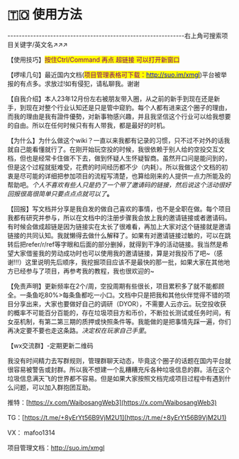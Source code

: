 # 🇹🇴 使用方法

\--------------------------------------------------------------右上角可搜索项目关键字/英文名↗↗↗

【使用技巧】<mark style="color:purple;">按住Ctrl/Command 再点 超链接 可以打开新窗口</mark>

【啰嗦几句】最近国内文档(<mark style="color:purple;">项目管理表格可下载：</mark>[<mark style="color:blue;">http://suo.im/xmgl</mark>](http://suo.im/xmgl))平台被举报的有点多。求放过!如有侵犯，请私聊我。谢谢

【自我介绍】本人23年12月份左右被朋友带入圈，从之前的新手到现在还是新手，到现在对整个行业认知还是只是管中窥豹。每个人都有进来这个圈子的理由，而我的理由是我有證件優勢，对新事物感兴趣，并且我坚信这个行业可以给我想要的自由。所以在任何时候只有有人带我，都是最好的时机。

【为什么】为什么做这个wiki？一直以来我都有记录的习惯，只不过不对外的话我就自己能看懂就行了。在刚开始玩空投的时候，我很依赖于别人给的空投交互文档，但也是经常卡住做不下去，做到怀疑人生怀疑智商。虽然开口问是能问到的，但是这个过程就挺难受，花费的时间经历都不少（内耗）。所以我做这个文档的初衷是尽可能的详细把参加项目的流程写清楚，也算给刚来的人提供一点力所能及的帮助吧。_个人不喜欢有些人只是扔了一个带了邀请码的链接，然后说这个活动很好回报很高很简单只要点点点就可以了_**。**

【回报】写文档并分享是我自发的做自己喜欢的事情，也不是全职在做。每个项目我都有研究并参与，所以在文档中的注册步骤我会放上我的邀请链接或者邀请码。有时候会做成超链是因为链接实在太长了很难看，再加上大家对这个链接就是邀请链接的共同认知。我就懒得去做什么解释了。如果有对邀请链接过敏的，可以在跳转后把refer/r/ref等字眼和后面的部分删掉，就得到干净的活动链接。我当然是希望大家借鉴我的劳动成功时也可以使用我的邀请链接，算是对我投币了吧\~（感谢!!!）这里说明先后顺序，我挖掘项目应该不是最快的那一批，如果大家在其他地方已经参与了项目，再参考我的教程，我也很欢迎的\~

【免责声明】更新频率在2个/周，空投周期有些很长，项目累积多了就不能都顾全。一条鱼吃80%>每条鱼都吃一小口。文档中只是把我和其他伙伴觉得不错的项目分享出来，大家也要做好自己的调研（DYOR），不需要人云亦云。玩空投收获的概率不可能百分百能的，存在垃圾项目方和币价，不断拉长测试或任务时间，有女巫机制，有第二第三期的质押或快照条件等。我能做的是把事情先踩一遍，你们再决定要不要也走这条路。_决定权在玩家自己手里_。

【wx交流群】-定期更新二维码

我没有时间精力去写群规则，管理群聊天动态，毕竟这个圈子的话题在国内平台就很容易被警告或封群。所以我不想建一个乱糟糟充斥各种垃圾信息的群。活在这个垃圾信息满天飞的世界都不容易。但是如果大家按照文档完成项目过程中有遇到什么问题，可以加入群抱团互助。

推特：[https://x.com/WaibosangWeb3](https://x.com/WaibosangWeb3)

TG：[https://t.me/+8yErYt56B9VjM2U1](https://t.me/+8yErYt56B9VjM2U1)

VX： mafoo1314

项目管理文档：[http://suo.im/xmgl &#x20;](http://suo.im/xmgl)
